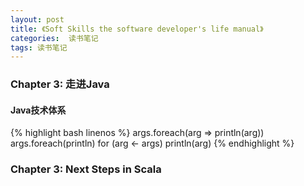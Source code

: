 ```yaml
---
layout: post
title: 《Soft Skills the software developer's life manual》
categories:  读书笔记
tags: 读书笔记
---
```


<!-- START doctoc generated TOC please keep comment here to allow auto update -->
<!-- DON'T EDIT THIS SECTION, INSTEAD RE-RUN doctoc TO UPDATE -->

<!-- END doctoc generated TOC please keep comment here to allow auto update -->


### Chapter 3: 走进Java

#### Java技术体系



{% highlight bash linenos %}
args.foreach(arg => println(arg))
args.foreach(println)
for (arg <- args)
    println(arg)
{% endhighlight %}

### Chapter 3: Next Steps in Scala